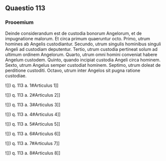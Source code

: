 ## Quaestio 113

### Prooemium

Deinde considerandum est de custodia bonorum Angelorum, et de impugnatione malorum. Et circa primum quaeruntur octo. Primo, utrum homines ab Angelis custodiantur. Secundo, utrum singulis hominibus singuli Angeli ad custodiam deputentur. Tertio, utrum custodia pertineat solum ad ultimum ordinem Angelorum. Quarto, utrum omni homini conveniat habere Angelum custodem. Quinto, quando incipiat custodia Angeli circa hominem. Sexto, utrum Angelus semper custodiat hominem. Septimo, utrum doleat de perditione custoditi. Octavo, utrum inter Angelos sit pugna ratione custodiae.

![[I q. 113 a. 1#Articulus 1]]

![[I q. 113 a. 2#Articulus 2]]

![[I q. 113 a. 3#Articulus 3]]

![[I q. 113 a. 4#Articulus 4]]

![[I q. 113 a. 5#Articulus 5]]

![[I q. 113 a. 6#Articulus 6]]

![[I q. 113 a. 7#Articulus 7]]

![[I q. 113 a. 8#Articulus 8]]

